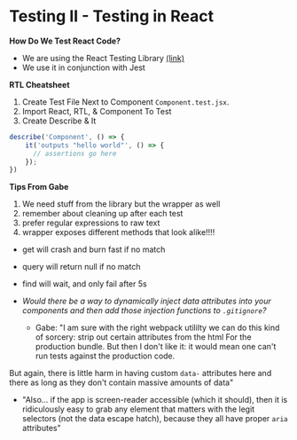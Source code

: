 # Testing II - Testing in React

**How Do We Test React Code?**
- We are using the React Testing Library [(link)](https://testing-library.com/docs/dom-testing-library/cheatsheet)
- We use it in conjunction with Jest

**RTL Cheatsheet**
1. Create Test File Next to Component `Component.test.jsx`.
1. Import React, RTL, & Component To Test
1. Create Describe & It
```javascript
describe('Component', () => {
    it('outputs "hello world"', () => {
      // assertions go here
    });
})
```

**Tips From Gabe**
1. We need stuff from the library but the wrapper as well
1. remember about cleaning up after each test
1. prefer regular expressions to raw text
1. wrapper exposes different methods that look alike!!!!
  - get will crash and burn fast if no match
  - query will return null if no match
  - find will wait, and only fail after 5s


- _Would there be a way to dynamically inject data attributes into your components and then add those injection functions to `.gitignore`?_
  - Gabe: "I am sure with the right webpack utililty we can do this kind of sorcery: strip out certain attributes from the html
For the production bundle. But then I don't like it: it would mean one can't run tests against the production code.

But again, there is little harm in having custom `data-` attributes here and there as long as they don't contain massive amounts of data"
  - "Also... if the app is screen-reader accessible (which it should), then it is ridiculously easy to grab any element that matters with the legit selectors (not the data escape hatch), because they all have proper `aria` attributes"
